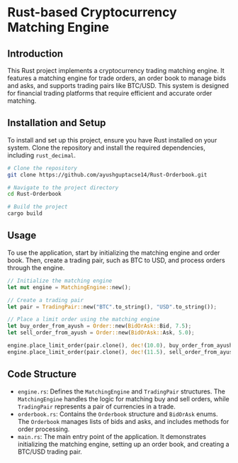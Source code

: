 # Rust-based Cryptocurrency Matching Engine

## Introduction
This Rust project implements a cryptocurrency trading matching engine. It features a matching engine for trade orders, an order book to manage bids and asks, and supports trading pairs like BTC/USD. This system is designed for financial trading platforms that require efficient and accurate order matching.

## Installation and Setup
To install and set up this project, ensure you have Rust installed on your system. Clone the repository and install the required dependencies, including `rust_decimal`.

```bash
# Clone the repository
git clone https://github.com/ayushguptacse14/Rust-Orderbook.git

# Navigate to the project directory
cd Rust-Orderbook

# Build the project
cargo build
```

## Usage
To use the application, start by initializing the matching engine and order book. Then, create a trading pair, such as BTC to USD, and process orders through the engine.

```rust
// Initialize the matching engine
let mut engine = MatchingEngine::new();

// Create a trading pair
let pair = TradingPair::new("BTC".to_string(), "USD".to_string());

// Place a limit order using the matching engine
let buy_order_from_ayush = Order::new(BidOrAsk::Bid, 7.5);
let sell_order_from_ayush = Order::new(BidOrAsk::Ask, 5.0);

engine.place_limit_order(pair.clone(), dec!(10.0), buy_order_from_ayush).unwrap();
engine.place_limit_order(pair.clone(), dec!(11.5), sell_order_from_ayush).unwrap();
```

## Code Structure
- `engine.rs`: Defines the `MatchingEngine` and `TradingPair` structures. The `MatchingEngine` handles the logic for matching buy and sell orders, while `TradingPair` represents a pair of currencies in a trade.
- `orderbook.rs`: Contains the `Orderbook` structure and `BidOrAsk` enums. The `Orderbook` manages lists of bids and asks, and includes methods for order processing.
- `main.rs`: The main entry point of the application. It demonstrates initializing the matching engine, setting up an order book, and creating a BTC/USD trading pair.

